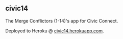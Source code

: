 ## civic14
The Merge Conflictors (1-14)'s app for Civic Connect.

Deployed to Heroku @ [civic14.herokuapp.com](https://civic14.herokuapp.com/).